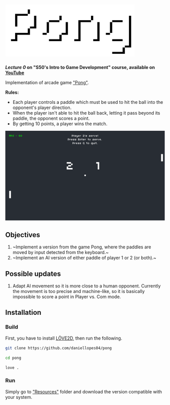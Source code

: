 # ![Pong](https://github.com/daniellopes04/pong/blob/main/resources/images/pong.png)
***Lecture 0* on "S50's Intro to Game Development" course, available on [YouTube](https://www.youtube.com/playlist?list=PLWKjhJtqVAbluXJKKbCIb4xd7fcRkpzoz)**
    
Implementation of arcade game ["Pong"](https://pt.wikipedia.org/wiki/Pong).

**Rules:**
- Each player controls a paddle which must be used to hit the ball into the opponent's 
player direction.
- When the player isn't able to hit the ball back, letting it pass beyond its paddle, the 
opponent scores a point.
- By getting 10 points, a player wins the match.

![Screen1](https://github.com/daniellopes04/pong/blob/main/resources/images/print1.png)

## Objectives

1. ~Implement a version from the game Pong, where the paddles are moved by input detected from the keyboard.~
2. ~Implement an AI version of either paddle of player 1 or 2 (or both).~

## Possible updates

1. Adapt AI movement so it is more close to a human opponent. Currently the movement is too precise and machine-like, so it is basically impossible to score a point in Player vs. Com mode.

## Installation

### Build

First, you have to install [LÖVE2D](https://love2d.org/), then run the following.

```bash
git clone https://github.com/daniellopes04/pong
```
```bash
cd pong
```
```bash
love .
```

### Run

Simply go to ["Resources"](https://github.com/daniellopes04/pong/tree/main/resources) folder and download the version compatible with your system.
